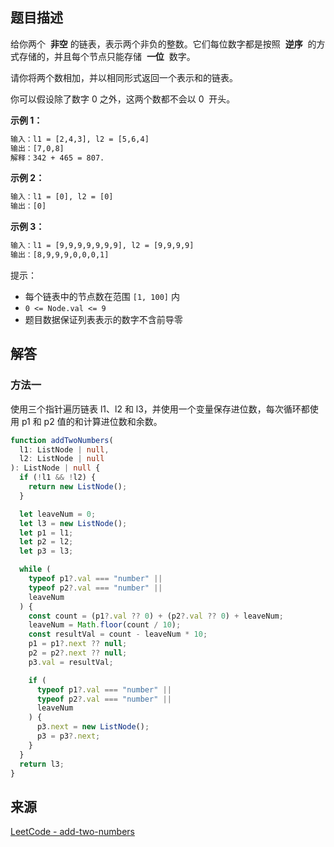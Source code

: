 ## 题目描述

给你两个  **非空** 的链表，表示两个非负的整数。它们每位数字都是按照  **逆序**  的方式存储的，并且每个节点只能存储  **一位**  数字。

请你将两个数相加，并以相同形式返回一个表示和的链表。

你可以假设除了数字 0 之外，这两个数都不会以 0  开头。

**示例 1：**

```txt
输入：l1 = [2,4,3], l2 = [5,6,4]
输出：[7,0,8]
解释：342 + 465 = 807.
```

**示例 2：**

```txt
输入：l1 = [0], l2 = [0]
输出：[0]
```

**示例 3：**

```txt
输入：l1 = [9,9,9,9,9,9,9], l2 = [9,9,9,9]
输出：[8,9,9,9,0,0,0,1]
```

提示：

- 每个链表中的节点数在范围 `[1, 100]` 内
- `0 <= Node.val <= 9`
- 题目数据保证列表表示的数字不含前导零

## 解答

### 方法一

使用三个指针遍历链表 l1、l2 和 l3，并使用一个变量保存进位数，每次循环都使用 p1 和 p2 值的和计算进位数和余数。

```ts
function addTwoNumbers(
  l1: ListNode | null,
  l2: ListNode | null
): ListNode | null {
  if (!l1 && !l2) {
    return new ListNode();
  }

  let leaveNum = 0;
  let l3 = new ListNode();
  let p1 = l1;
  let p2 = l2;
  let p3 = l3;

  while (
    typeof p1?.val === "number" ||
    typeof p2?.val === "number" ||
    leaveNum
  ) {
    const count = (p1?.val ?? 0) + (p2?.val ?? 0) + leaveNum;
    leaveNum = Math.floor(count / 10);
    const resultVal = count - leaveNum * 10;
    p1 = p1?.next ?? null;
    p2 = p2?.next ?? null;
    p3.val = resultVal;

    if (
      typeof p1?.val === "number" ||
      typeof p2?.val === "number" ||
      leaveNum
    ) {
      p3.next = new ListNode();
      p3 = p3?.next;
    }
  }
  return l3;
}
```

## 来源

[LeetCode - add-two-numbers](https://leetcode-cn.com/problems/add-two-numbers)
